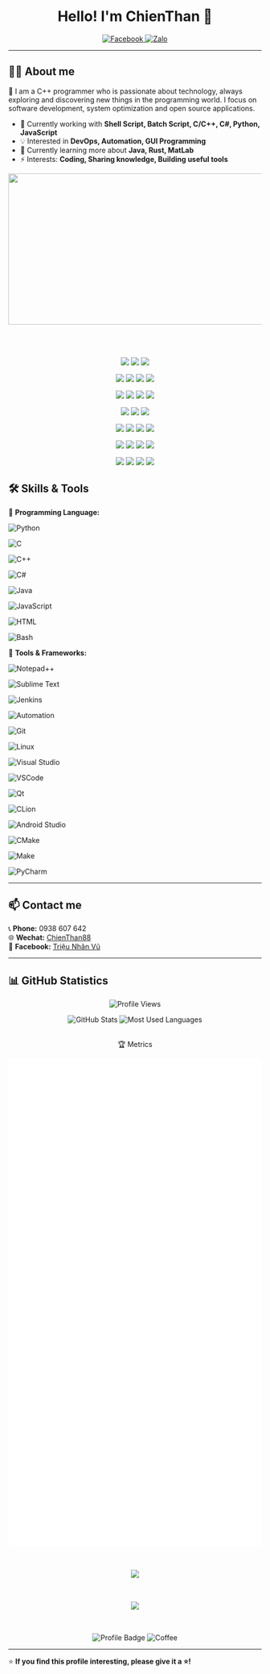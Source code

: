 
<h1 align="center">Hello! I'm ChienThan 👋</h1>

<p align="center">
 <a href="https://www.facebook.com/trieulo999999/" target="_blank">
 <img src="https://img.shields.io/badge/Facebook-%231877F2.svg?style=for-the-badge&logo=facebook&logoColor=white" alt="Facebook">
 </a>
 
 
 <a href="https://zalo.me/0938607642" target="_blank">
 <img src="https://img.shields.io/badge/Zalo-%230182CA.svg?style=for-the-badge&logo=web&logoColor=white" alt="Zalo">
 </a>

</p>

---

## 👨‍💻 About me
🚀 I am a C++ programmer who is passionate about technology, always exploring and discovering new things in the programming world. I focus on software development, system optimization and open source applications.

- 🔭 Currently working with **Shell Script, Batch Script, C/C++, C#, Python, JavaScript**
- 💡 Interested in **DevOps, Automation, GUI Programming**
- 🌱 Currently learning more about **Java, Rust, MatLab**
- ⚡ Interests: **Coding, Sharing knowledge, Building useful tools**

<div align="center">
    <a href="https://www.gitanimals.org/en_US">
        <img
          src="https://render.gitanimals.org/farms/minh-9999"
          width="1000"
          height="300"
        />
    </a>
</div>

<br> <br>

<p align="center">
    <img src="https://img.shields.io/badge/Dog-🐶_Cute-orange?style=for-the-badge" />
    <img src="https://img.shields.io/badge/Dragon-🐲_Roaring-green?style=for-the-badge" />
    <img src="https://img.shields.io/badge/🐱_Cat-Cute-pink?style=for-the-badge" />
</p>

<p align="center">
    <img src="https://img.shields.io/badge/🦊_Fox-Clever-orange?style=for-the-badge" />
    <img src="https://img.shields.io/badge/🐼_Panda-Lazy-black?style=for-the-badge" />
    <img src="https://img.shields.io/badge/🦄_Unicorn-Magic-purple?style=for-the-badge" />
    <img src="https://img.shields.io/badge/🐢_Turtle-Slow-green?style=for-the-badge" />
</p>

<p align="center">
    <img src="https://img.shields.io/badge/🐧_Penguin-Cool-blue?style=flat-square" />
    <img src="https://img.shields.io/badge/🦁_Lion-Brave-gold?style=flat-square" />
    <img src="https://img.shields.io/badge/🐰_Bunny-Fast-pink?style=flat-square" />
    <img src="https://img.shields.io/badge/🐳_Whale-Huge-cyan?style=flat-square" />
</p>

<p align="center">
  <img src="https://img.shields.io/badge/🐍_Snake-Sneaky-green?style=plastic" />
  <img src="https://img.shields.io/badge/🦉_Owl-Wise-brown?style=plastic" />
  <img src="https://img.shields.io/badge/🐴_Horse-Strong-darkred?style=plastic" />
</p>

<p align="center">
  <img src="https://img.shields.io/badge/🐸_Frog-Jumpy-limegreen?style=for-the-badge" />
  <img src="https://img.shields.io/badge/🦢_Swan-Elegant-white?style=for-the-badge" />
  <img src="https://img.shields.io/badge/🦅_Eagle-Powerful-darkblue?style=for-the-badge" />
  <img src="https://img.shields.io/badge/🦒_Giraffe-Tall-yellow?style=for-the-badge" />
</p>

<p align="center">
  <img src="https://img.shields.io/badge/🐙_Octopus-Smart-purple?style=flat-square" />
  <img src="https://img.shields.io/badge/🦩_Flamingo-Stylish-pink?style=flat-square" />
  <img src="https://img.shields.io/badge/🦓_Zebra-Unique-black?style=flat-square" />
  <img src="https://img.shields.io/badge/🦔_Hedgehog-Cute-brown?style=flat-square" />
</p>

<p align="center">
  <img src="https://img.shields.io/badge/🐝_Bee-Busy-gold?style=plastic" />
  <img src="https://img.shields.io/badge/🦋_Butterfly-Colorful-lightblue?style=plastic" />
  <img src="https://img.shields.io/badge/🦭_Seal-Playful-gray?style=plastic" />
  <img src="https://img.shields.io/badge/🦘_Kangaroo-Jumpy-orange?style=plastic" />
</p>


## 🛠 Skills & Tools

🔹 **Programming Language:**

![Python](https://img.shields.io/badge/Python-%233776AB.svg?style=flat&logo=python&logoColor=white) 

![C](https://img.shields.io/badge/C-FFD700.svg?style=flat&logo=c&logoColor=black)

![C++](https://img.shields.io/badge/C++-purple.svg?style=flat&logo=c%2B%2B&logoColor=white)

![C#](https://img.shields.io/badge/C%23-%23239120.svg?style=flat&logo=csharp&logoColor=white)

![Java](https://img.shields.io/badge/Java-007396?style=plastic&logo=openjdk&logoColor=white)

![JavaScript](https://img.shields.io/badge/JavaScript-%23777BB4.svg?style=flat&logo=javascript&logoColor=white)

![HTML](https://img.shields.io/badge/HTML-%23E34F26.svg?style=flat&logo=html5&logoColor=white)

![Bash](https://img.shields.io/badge/Bash-%234EAA25.svg?style=flat&logo=gnu-bash&logoColor=white)


🔹 **Tools & Frameworks:**

![Notepad++](https://img.shields.io/badge/Notepad++-%2388CC02.svg?style=flat&logo=notepad%2B%2B&logoColor=white)

![Sublime Text](https://img.shields.io/badge/Sublime%20Text-FF9999.svg?style=flat&logo=sublimetext&logoColor=white)

![Jenkins](https://img.shields.io/badge/Jenkins-CC0000.svg?style=flat&logo=jenkins&logoColor=white)

![Automation](https://img.shields.io/badge/Automation-%23FF6F00.svg?style=flat&logo=robot-framework&logoColor=white)

![Git](https://img.shields.io/badge/Git-%23F05032.svg?style=flat&logo=git&logoColor=white)

![Linux](https://img.shields.io/badge/Linux-%23FCC624.svg?style=flat&logo=linux&logoColor=black)

![Visual Studio](https://img.shields.io/badge/Visual_Studio-5C2D91.svg?style=flat&logo=vimeo&logoColor=white)

![VSCode](https://img.shields.io/badge/VSCode-A7C7E7.svg?style=flat&logo=vivaldi&logoColor=007ACC)

![Qt](https://img.shields.io/badge/Qt-A7DFB5.svg?style=flat&logo=qt&logoColor=white)

![CLion](https://img.shields.io/badge/CLion-A5D8FF.svg?style=flat&logo=clion&logoColor=white)

![Android Studio](https://img.shields.io/badge/Android%20Studio-20C997.svg?style=flat&logo=androidstudio&logoColor=white)

![CMake](https://img.shields.io/badge/CMake-F4DADA.svg?style=flat&logo=cmake&logoColor=white)

![Make](https://img.shields.io/badge/Make-D2B48C.svg?style=flat&logo=gnubash&logoColor=white)

![PyCharm](https://img.shields.io/badge/PyCharm-E91E63.svg?style=flat&logo=pycharm&logoColor=white)


---

## 📫 Contact me
📞 **Phone:** 0938 607 642  
🌐 **Wechat:** [ChienThan88](https://i.ibb.co/qYhSfyHy/my-qr.jpg)  
📌 **Facebook:** [Triệu Nhân Vũ](https://www.facebook.com/trieulo999999/)  

---

## 📊 GitHub Statistics

<p align="center">
 <img src="https://komarev.com/ghpvc/?username=minh-9999&color=blue&style=for-the-badge" alt="Profile Views">
</p>

<p align="center">
  <img height="180em" src="https://github-readme-stats.vercel.app/api?username=minh-9999&show_icons=true&theme=aura" alt="GitHub Stats"/>
  <img height="180em" src="https://github-readme-stats.vercel.app/api/top-langs/?username=minh-9999&layout=compact&theme=ambient_gradient" alt="Most Used Languages"/>
</p>

<p align="center">
  <br>
  🏆 Metrics
</p>

<p align="center">
  <img src="https://raw.githubusercontent.com/minh-9999/minh-9999/main/github-metrics.svg" alt="Metrics" style="margin-bottom: 30px;"/>
</p>

<p align="center">
  <img src="https://skillicons.dev/icons?i=cpp,cs,py,java,js,ts,react,nodejs,go,docker,kubernetes,git,github,vscode" style="margin-bottom: 30px;"/>
</p>

<p align="center">
  <img src="https://media.giphy.com/media/qgQUggAC3Pfv687qPC/giphy.gif" width="400" style="margin-bottom: 30px;"/>
</p>

<p align="center">
  <img src="https://img.shields.io/badge/Code-Always%20Learning-blue?style=flat-square" alt="Profile Badge"/>
  <img src="https://img.shields.io/badge/Coffee-Lover-ff69b4?style=flat-square&logo=buymeacoffee" alt="Coffee"/>
</p>


---

⭐ **If you find this profile interesting, please give it a ⭐!**
